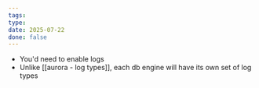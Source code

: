 ```yaml
---
tags: 
type: 
date: 2025-07-22
done: false
---
```

- You'd need to enable logs
- Unlike [[aurora - log types]], each db engine will have its own set of log types
